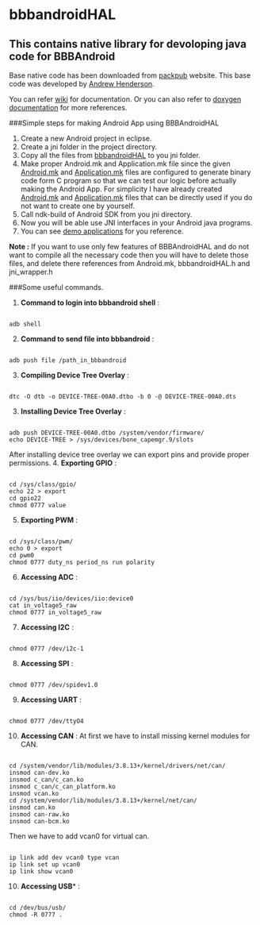 bbbandroidHAL
===============================

This contains native library for devoloping java code for BBBAndroid 
--------------------------------

Base native code has been downloaded from [packpub](https://www.packtpub.com/books/content/support) website. This base code was developed by [Andrew Henderson](https://icculus.org/~hendersa/).

You can refer [wiki](https://github.com/ankurayadav/bbbandroidHAL/wiki) for documentation.
Or you can also refer to [doxygen documentation](http://ankurayadav.github.io/bbbandroidHAL) for more references.

###Simple steps for making Android App using BBBAndroidHAL
1. Create a new Android project in eclipse.
2. Create a jni folder in the project directory.
3. Copy all the files from [bbbandroidHAL](https://github.com/ankurayadav/bbbandroidHAL) to you jni folder.
4. Make proper Android.mk and Application.mk file since the given [Android.mk](https://github.com/ankurayadav/bbbandroidHAL/blob/master/jni/Android.mk) and [Application.mk](https://github.com/ankurayadav/bbbandroidHAL/blob/master/jni/Application.mk) files are configured to generate binary code form C program so that we can test our logic before actually making the Android App. For simplicity I have already created [Android.mk](https://github.com/ankurayadav/bbbandroidHAL/blob/master/jni/temp/Android.mk) and [Application.mk](https://github.com/ankurayadav/bbbandroidHAL/blob/master/jni/temp/Application.mk) files that can be directly used if you do not want to create one by yourself.
5. Call ndk-build of Android SDK from you jni directory.
6. Now you will be able use JNI interfaces in your Android java programs.
7. You can see [demo applications](https://github.com/ankurayadav/demoapps-bbbandroid) for you reference.

**Note :** If you want to use only few features of BBBAndroidHAL and do not want to compile all the necessary code then you will have to delete those files, and delete there references from Android.mk, bbbandroidHAL.h and jni_wrapper.h

###Some useful commands.
1. **Command to login into bbbandroid shell** :
<pre><code>
adb shell
</pre></code>
2. **Command to send file into bbbandroid** :
<pre><code>
adb push file /path_in_bbbandroid
</pre></code>
3. **Compiling Device Tree Overlay** :
<pre><code>
dtc -O dtb -o DEVICE-TREE-00A0.dtbo -b 0 -@ DEVICE-TREE-00A0.dts
</pre></code>
3. **Installing Device Tree Overlay** :
<pre><code>
adb push DEVICE-TREE-00A0.dtbo /system/vendor/firmware/
echo DEVICE-TREE > /sys/devices/bone_capemgr.9/slots 
</pre></code>
After installing device tree overlay we can export pins and provide proper permissions.
4. **Exporting GPIO** :
<pre><code>
cd /sys/class/gpio/
echo 22 > export
cd gpio22
chmod 0777 value
</pre></code>
5. **Exporting PWM** :
<pre><code>
cd /sys/class/pwm/
echo 0 > export
cd pwm0
chmod 0777 duty_ns period_ns run polarity
</pre></code>
6. **Accessing ADC** :
<pre><code>
cd /sys/bus/iio/devices/iio:device0
cat in_voltage5_raw
chmod 0777 in_voltage5_raw
</pre></code>
7. **Accessing I2C** :
<pre><code>
chmod 0777 /dev/i2c-1
</pre></code>
8. **Accessing SPI** :
<pre><code>
chmod 0777 /dev/spidev1.0
</pre></code>
9. **Accessing UART** :
<pre><code>
chmod 0777 /dev/ttyO4
</pre></code>
10. **Accessing CAN** :
At first we have to install missing kernel modules for CAN.
<pre><code>
cd /system/vendor/lib/modules/3.8.13+/kernel/drivers/net/can/
insmod can-dev.ko
insmod c_can/c_can.ko 
insmod c_can/c_can_platform.ko
insmod vcan.ko
cd /system/vendor/lib/modules/3.8.13+/kernel/net/can/
insmod can.ko
insmod can-raw.ko
insmod can-bcm.ko
</pre></code>
Then we have to add vcan0 for virtual can.
<pre><code>
ip link add dev vcan0 type vcan
ip link set up vcan0
ip link show vcan0
</pre></code>
10. **Accessing USB*** :
<pre><code>
cd /dev/bus/usb/
chmod -R 0777 .
</pre></code>
